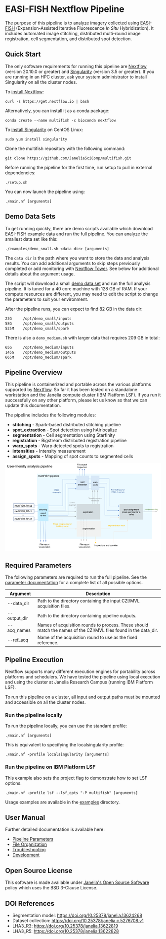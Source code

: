# EASI-FISH Nextflow Pipeline

The purpose of this pipeline is to analyze imagery collected using [EASI-FISH](https://github.com/multiFISH/EASI-FISH) (Expansion-Assisted Iterative Fluorescence *In Situ* Hybridization). It includes automated image stitching, distributed multi-round image registration, cell segmentation, and distributed spot detection. 

## Quick Start

The only software requirements for running this pipeline are [Nextflow](https://www.nextflow.io) (version 20.10.0 or greater) and [Singularity](https://sylabs.io) (version 3.5 or greater). If you are running in an HPC cluster, ask your system administrator to install Singularity on all the cluster nodes.

To [install Nextflow](https://www.nextflow.io/docs/latest/getstarted.html):

    curl -s https://get.nextflow.io | bash 

Alternatively, you can install it as a conda package:

    conda create --name multifish -c bioconda nextflow

To [install Singularity](https://sylabs.io/guides/3.7/admin-guide/installation.html) on CentOS Linux:

    sudo yum install singularity

Clone the multifish repository with the following command:

    git clone https://github.com/JaneliaSciComp/multifish.git

Before running the pipeline for the first time, run setup to pull in external dependencies:

    ./setup.sh

You can now launch the pipeline using:

    ./main.nf [arguments]

## Demo Data Sets

To get running quickly, there are demo scripts available which download EASI-FISH example data and run the full pipeline. You can analyze the smallest data set like this:

    ./examples/demo_small.sh <data dir> [arguments]

The `data dir` is the path where you want to store the data and analysis results. You can add additional arguments to skip steps previously completed or add monitoring with [Nextflow Tower](https://tower.nf). See below for additional details about the argument usage.

The script will download a small [demo data set](https://doi.org/10.25378/janelia.c.5276708.v1) and run the full analysis pipeline. It is tuned for a 40 core machine with 128 GB of RAM. If your compute resources are different, you may need to edit the script to change the parameters to suit your environment. 

After the pipeline runs, you can expect to find 82 GB in the data dir:
```
23G     /opt/demo_small/inputs
58G     /opt/demo_small/outputs
525M    /opt/demo_small/spark
```

There is also a `demo_medium.sh` with larger data that requires 209 GB in total:
```
65G     /opt/demo_medium/inputs
145G    /opt/demo_medium/outputs
665M    /opt/demo_medium/spark
```

## Pipeline Overview

This pipeline is containerized and portable across the various platforms supported by [Nextflow](https://www.nextflow.io). So far it has been tested on a standalone workstation and the Janelia compute cluster (IBM Platform LSF). If you run it successfully on any other platform, please let us know so that we can update this documentation.

The pipeline includes the following modules:
* **stitching** - Spark-based distributed stitching pipeline
* **spot_extraction** - Spot detection using hAirlocalize
* **segmentation** - Cell segmentation using Starfinity 
* **registration** - Bigstream distributed registration pipeline
* **warp_spots** - Warp detected spots to registration
* **intensities** - Intensity measurement
* **assign_spots** - Mapping of spot counts to segmented cells

![Pipeline Diagram](docs/pipeline_diagram.png)

## Required Parameters

The following parameters are required to run the full pipeline. See the [parameter documentation](docs/Parameters.md) for a complete list of all possible options.

| Argument   | Description                                                                           |
|------------|---------------------------------------------------------------------------------------|
| --data_dir | Path to the directory containing the input CZI/MVL acquisition files. | 
| --output_dir | Path to the directory containing pipeline outputs. |
| --acq_names | Names of acquisition rounds to process. These should match the names of the CZI/MVL files found in the data_dir. |  
| --ref_acq | Name of the acquisition round to use as the fixed reference. |

## Pipeline Execution

Nextflow supports many different execution engines for portability across platforms and schedulers. We have tested the pipeline using local execution and using the cluster at Janelia Research Campus (running IBM Platform LSF). 

To run this pipeline on a cluster, all input and output paths must be mounted and accessible on all the cluster nodes. 

### Run the pipeline locally

To run the pipeline locally, you can use the standard profile:

    ./main.nf [arguments]

This is equivalent to specifying the localsingularity profile:

    ./main.nf -profile localsingularity [arguments]

### Run the pipeline on IBM Platform LSF 

This example also sets the project flag to demonstrate how to set LSF options.

    ./main.nf -profile lsf --lsf_opts "-P multifish" [arguments]

Usage examples are available in the [examples](examples) directory.

## User Manual

Further detailed documentation is available here:

* [Pipeline Parameters](docs/Parameters.md) 
* [File Organization](docs/FileOrganization.md)
* [Troubleshooting](docs/Troubleshooting.md)
* [Development](docs/Development.md)

## Open Source License

This software is made available under [Janelia's Open Source Software](https://www.janelia.org/open-science/software-licensing) policy which uses the BSD 3-Clause License. 

## DOI References

* Segmentation model: https://doi.org/10.25378/janelia.13624268
* Dataset collection: https://doi.org/10.25378/janelia.c.5276708.v1  
* LHA3_R3: https://doi.org/10.25378/janelia.13622819
* LHA3_R5: https://doi.org/10.25378/janelia.13622828
